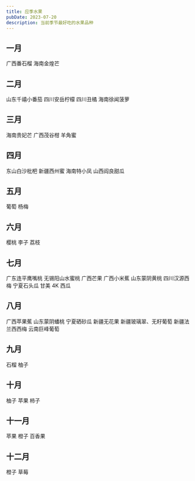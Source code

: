```yaml
---
title: 应季水果
pubDate: 2023-07-20
description: 当前季节最好吃的水果品种
---
```


## 一月

广西番石榴
海南金煌芒

## 二月

山东千禧小番茄
四川安岳柠檬
四川丑橘
海南徐闻菠萝

## 三月

海南贵妃芒
广西茂谷柑
羊角蜜

## 四月

东山白沙枇杷
新疆西州蜜
海南特小凤
山西阎良甜瓜

## 五月

葡萄
杨梅

## 六月

樱桃
李子
荔枝

## 七月

广东连平鹰嘴桃
无锡阳山水蜜桃
广西芒果
广西小米蕉
山东蒙阴黄桃
四川汉源西梅
宁夏石头瓜
甘美 4K 西瓜

## 八月

广西苹果蕉
山东蒙阴蟠桃
宁夏硒砂瓜
新疆无花果
新疆玻璃翠、无籽葡萄
新疆法兰西西梅
云南巨峰葡萄

## 九月

石榴
柚子

## 十月

柚子
苹果
柿子

## 十一月

苹果
橙子
百香果

## 十二月

橙子
草莓
